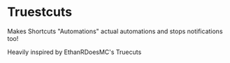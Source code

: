 # Truestcuts

Makes Shortcuts "Automations" actual automations and stops notifications too!


Heavily inspired by EthanRDoesMC's Truecuts
